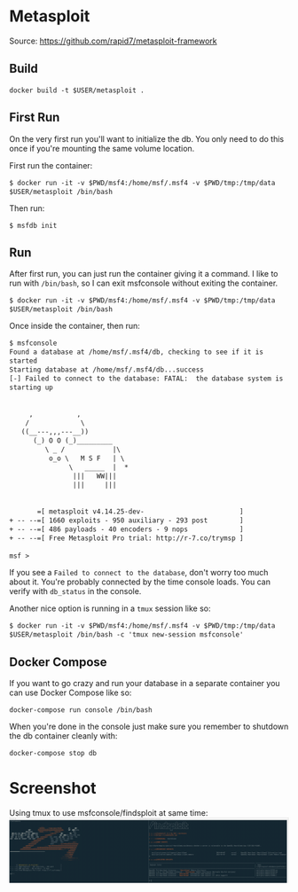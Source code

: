 # Metasploit
Source: https://github.com/rapid7/metasploit-framework

## Build
```
docker build -t $USER/metasploit .
```

## First Run
On the very first run you'll want to initialize the db. You only need to do this once if you're mounting the same volume location.

First run the container:
```
$ docker run -it -v $PWD/msf4:/home/msf/.msf4 -v $PWD/tmp:/tmp/data $USER/metasploit /bin/bash
```

Then run:
```
$ msfdb init
```

## Run
After first run, you can just run the container giving it a command. I like to run with `/bin/bash`, so I can exit msfconsole without exiting the container.

```
$ docker run -it -v $PWD/msf4:/home/msf/.msf4 -v $PWD/tmp:/tmp/data $USER/metasploit /bin/bash
```

Once inside the container, then run:
```
$ msfconsole
Found a database at /home/msf/.msf4/db, checking to see if it is started
Starting database at /home/msf/.msf4/db...success
[-] Failed to connect to the database: FATAL:  the database system is starting up


     ,           ,
    /             \
   ((__---,,,---__))
      (_) O O (_)_________
         \ _ /            |\
          o_o \   M S F   | \
               \   _____  |  *
                |||   WW|||
                |||     |||


       =[ metasploit v4.14.25-dev-                        ]
+ -- --=[ 1660 exploits - 950 auxiliary - 293 post        ]
+ -- --=[ 486 payloads - 40 encoders - 9 nops             ]
+ -- --=[ Free Metasploit Pro trial: http://r-7.co/trymsp ]

msf >
```

If you see a `Failed to connect to the database`, don't worry too much about it. You're probably connected by the time console loads. You can verify with `db_status` in the console.

Another nice option is running in a `tmux` session like so:

```
$ docker run -it -v $PWD/msf4:/home/msf/.msf4 -v $PWD/tmp:/tmp/data $USER/metasploit /bin/bash -c 'tmux new-session msfconsole'
```

## Docker Compose
If you want to go crazy and run your database in a separate container you can use Docker Compose like so:

```
docker-compose run console /bin/bash
```

When you're done in the console just make sure you remember to shutdown the db container cleanly with:

```
docker-compose stop db
```

# Screenshot
Using tmux to use msfconsole/findsploit at same time:
![screenshot](metasploit-screenshot.png)
